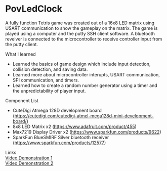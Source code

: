# PovLedClock
A fully function Tetris game was created out of a 16x8 LED matrix using USART communication to show the gameplay on the matrix. The game is played using a computer and the putty SSH client software. A bluetooth reveiver is connected to the microcontroller to receive controller input from the putty client.

What I learned
* Learned the basics of game design which include input detection, collision detection, and saving data.  
* Learned more about microcontroller interupts, USART communication, SPI communication, and timers.
* Learned how to create a random number generator using a timer and the unpredictability of player input. 

Component List
* CuteDigi Atmega 128D development board (https://cutedigi.com/cutedigi-atmel-mega128d-mini-development-board/)
* 8x8 LED Matrix x2 (https://www.adafruit.com/product/455)
* Max7219 Display Driver x2 (https://www.sparkfun.com/products/9622)
* SparkFun BlueSMIRF Silver bluetooth  receiver (https://www.sparkfun.com/products/12577)

Links  
[Video Demonstration 1](https://www.dropbox.com/s/3vhhq8mxhshum98/PovLedClock1.MOV?dl=0)  
[Video Demonstration 2](https://www.dropbox.com/s/ysak807ao08689e/PovLedClock2.mp4?dl=0)


